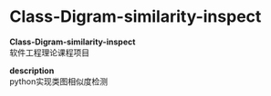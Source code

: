 # Class-Digram-similarity-inspect

**Class-Digram-similarity-inspect**  
软件工程理论课程项目   
   
     
**description**   
python实现类图相似度检测
